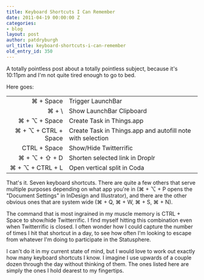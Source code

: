 ```yaml
---
title: Keyboard Shortcuts I Can Remember
date: 2011-04-19 00:00:00 Z
categories:
- blog
layout: post
author: patdryburgh
url_title: keyboard-shortcuts-i-can-remember
old_entry_id: 350
---
```


A totally pointless post about a totally pointless subject, because it's 10:11pm and I'm not quite tired enough to go to bed.

Here goes:

<table cellspacing="0" border="0">
    <tr>
        <td align="right">&#8984; + Space</td>
        <td>Trigger LaunchBar</td>
    </tr>
    <tr>
        <td align="right">&#8984; + \</td>
        <td>Show LaunchBar Clipboard</td>
    </tr>
    <tr>
        <td align="right">&#8984; + &#8997; + Space</td>
        <td>Create Task in Things.app</td>
    </tr>
    <tr>
        <td align="right">&#8984; + &#8997; + CTRL + Space</td>
        <td>Create Task in Things.app and autofill note with selection</td>
    </tr>
    <tr>
        <td align="right">CTRL + Space</td>
        <td>Show/Hide Twitterrific</td>
    </tr>
    <tr>
        <td align="right">&#8984; + &#8997; + &#8679; + D</td>
        <td>Shorten selected link in Droplr</td>
    </tr>
    <tr>
        <td align="right">&#8984; + &#8997; + CTRL + L</td>
        <td>Open vertical split in Coda</td>
    </tr>
</table>

That's it. Seven keyboard shortcuts. There are quite a few others that serve multiple purposes depending on what app you're in (&#8984; + &#8997; + P opens the "Document Settings" in InDesign and Illustrator), and there are the other obvious ones that are system wide (&#8984; + Q, &#8984; + W, &#8984; + S, &#8984; + N).

The command that is most ingrained in my muscle memory is CTRL + Space to show/hide Twitterrific. I find myself hitting this combination even when Twitterrific is closed. I often wonder how I could capture the number of times I hit that shortcut in a day, to see how often I'm looking to escape from whatever I'm doing to participate in the Statusphere.

I can't do it in my current state of mind, but I would love to work out exactly how many keyboard shortcuts I know. I imagine I use upwards of a couple dozen through the day without thinking of them. The ones listed here are simply the ones I hold dearest to my fingertips.